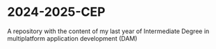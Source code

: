 # 2024-2025-CEP
A repository with the content of my last year of Intermediate Degree in multiplatform application development (DAM)
